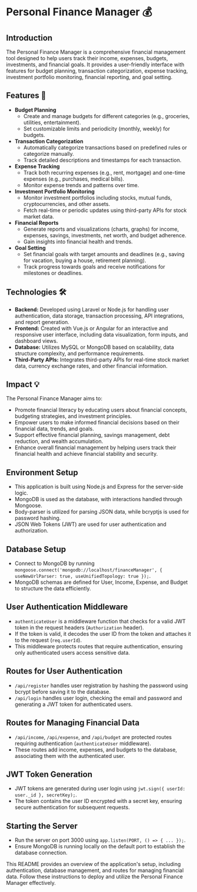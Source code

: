 # Personal Finance Manager 💰

## Introduction
The Personal Finance Manager is a comprehensive financial management tool designed to help users track their income, expenses, budgets, investments, and financial goals. It provides a user-friendly interface with features for budget planning, transaction categorization, expense tracking, investment portfolio monitoring, financial reporting, and goal setting.

## Features 🚀
- **Budget Planning**
  - Create and manage budgets for different categories (e.g., groceries, utilities, entertainment).
  - Set customizable limits and periodicity (monthly, weekly) for budgets.
- **Transaction Categorization**
  - Automatically categorize transactions based on predefined rules or categorize manually.
  - Track detailed descriptions and timestamps for each transaction.
- **Expense Tracking**
  - Track both recurring expenses (e.g., rent, mortgage) and one-time expenses (e.g., purchases, medical bills).
  - Monitor expense trends and patterns over time.
- **Investment Portfolio Monitoring**
  - Monitor investment portfolios including stocks, mutual funds, cryptocurrencies, and other assets.
  - Fetch real-time or periodic updates using third-party APIs for stock market data.
- **Financial Reports**
  - Generate reports and visualizations (charts, graphs) for income, expenses, savings, investments, net worth, and budget adherence.
  - Gain insights into financial health and trends.
- **Goal Setting**
  - Set financial goals with target amounts and deadlines (e.g., saving for vacation, buying a house, retirement planning).
  - Track progress towards goals and receive notifications for milestones or deadlines.

## Technologies 🛠️
- **Backend:** Developed using Laravel or Node.js for handling user authentication, data storage, transaction processing, API integrations, and report generation.
- **Frontend:** Created with Vue.js or Angular for an interactive and responsive user interface, including data visualization, form inputs, and dashboard views.
- **Database:** Utilizes MySQL or MongoDB based on scalability, data structure complexity, and performance requirements.
- **Third-Party APIs:** Integrates third-party APIs for real-time stock market data, currency exchange rates, and other financial information.

## Impact 💡
The Personal Finance Manager aims to:
- Promote financial literacy by educating users about financial concepts, budgeting strategies, and investment principles.
- Empower users to make informed financial decisions based on their financial data, trends, and goals.
- Support effective financial planning, savings management, debt reduction, and wealth accumulation.
- Enhance overall financial management by helping users track their financial health and achieve financial stability and security.

## Environment Setup
- This application is built using Node.js and Express for the server-side logic.
- MongoDB is used as the database, with interactions handled through Mongoose.
- Body-parser is utilized for parsing JSON data, while bcryptjs is used for password hashing.
- JSON Web Tokens (JWT) are used for user authentication and authorization.

## Database Setup
- Connect to MongoDB by running `mongoose.connect('mongodb://localhost/financeManager', { useNewUrlParser: true, useUnifiedTopology: true });`.
- MongoDB schemas are defined for User, Income, Expense, and Budget to structure the data efficiently.

## User Authentication Middleware
- `authenticateUser` is a middleware function that checks for a valid JWT token in the request headers (`Authorization` header).
- If the token is valid, it decodes the user ID from the token and attaches it to the request (`req.userId`).
- This middleware protects routes that require authentication, ensuring only authenticated users access sensitive data.

## Routes for User Authentication
- `/api/register` handles user registration by hashing the password using bcrypt before saving it to the database.
- `/api/login` handles user login, checking the email and password and generating a JWT token for authenticated users.

## Routes for Managing Financial Data
- `/api/income`, `/api/expense`, and `/api/budget` are protected routes requiring authentication (`authenticateUser` middleware).
- These routes add income, expenses, and budgets to the database, associating them with the authenticated user.

## JWT Token Generation
- JWT tokens are generated during user login using `jwt.sign({ userId: user._id }, secretKey);`.
- The token contains the user ID encrypted with a secret key, ensuring secure authentication for subsequent requests.

## Starting the Server
- Run the server on port 3000 using `app.listen(PORT, () => { ... });`.
- Ensure MongoDB is running locally on the default port to establish the database connection.

This README provides an overview of the application's setup, including authentication, database management, and routes for managing financial data. Follow these instructions to deploy and utilize the Personal Finance Manager effectively.
